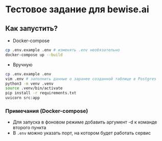 # Тестовое задание для bewise.ai

## Как запустить?

- Docker-compose

```sh
cp .env.example .env # изменять .env необязательно
docker-compose up --build
```

- Вручную

```sh
cp .env.example .env
vim .env # заполнить данные о заранее созданной таблице в Postgres
python3 -m venv .venv
source .venv/bin/activate
pip install -r requirements.txt
uvicorn src:app
```

### Примечания (Docker-compose)

- Для запуска в фоновом режиме добавить аргумент -d к команде второго пункта
- В `.env` можно указать порт, на котором будет работать сервис

